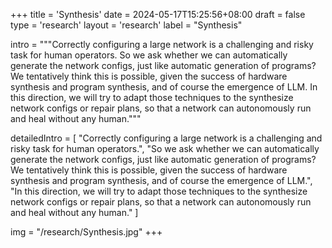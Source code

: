 +++
title = 'Synthesis'
date = 2024-05-17T15:25:56+08:00
draft = false
type = 'research'
layout = 'research'
label = "Synthesis"

intro = """Correctly configuring a large network is a challenging and risky task for human operators. So we ask whether we can automatically generate the network configs, just like automatic generation of programs? We tentatively think this is possible, given the success of hardware synthesis and program synthesis, and of course the emergence of LLM. In this direction, we will try to adapt those techniques to the synthesize network configs or repair plans, so that a network can autonomously run and heal without any human."""

detailedIntro = [
  "Correctly configuring a large network is a challenging and risky task for human operators.",
  "So we ask whether we can automatically generate the network configs, just like automatic generation of programs? We tentatively think this is possible, given the success of hardware synthesis and program synthesis, and of course the emergence of LLM.",
  "In this direction, we will try to adapt those techniques to the synthesize network configs or repair plans, so that a network can autonomously run and heal without any human."
]

img = "/research/Synthesis.jpg"
+++
